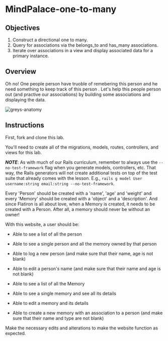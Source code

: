 # MindPalace-one-to-many

## Objectives

1. Construct a directional one to many.
2. Query for associations via the belongs_to and has_many associations.
3. Iterate over associations in a view and display associated data for a primary instance.

## Overview

Oh no! One people person have truoble of remebering this person <object here> and he need something to keep track of this person <object here>.  Let's help this people person out (and practive our associations) by building some associations and displaying the data.

![greys-anatomy](https://media.giphy.com/media/6SaVutI40pCKc/giphy.gif)

## Instructions

First, fork and clone this lab.

You'll need to create all of the migrations, models, routes, controllers, and views for this lab.

***NOTE***: As with much of our Rails curriculum, remember to always use the `--no-test-framework` flag when you generate models, controllers, etc. That way, the Rails generators will not create additional tests on top of the test suite that already comes with the lesson. E.g., `rails g model User username:string email:string --no-test-framework`.

Every 'Person' should be created with a 'name', 'age' and 'weight' and every 'Memory' should be created with a 'object' and a 'description'. And since Flatiron is all about love, when a Memory is created, it needs to be created with a Person. After all, a memory should never be without an owner!

With this website, a user should be:

* Able to see a list of all the person

* Able to see a single person and all the memory owned by that person

* Able to log a new person (and make sure that their name, age is not blank)

* Able to edit a person's name (and make sure that their name and age is not blank)

* Able to see a list of all the Memory

* Able to see a single memory and see all its details

* Able to edit a memory and its details

* Able to create a new memory with an association to a person (and make sure that their name and type are not blank)

Make the necessary edits and alterations to make the website function as expected.
